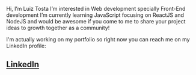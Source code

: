 Hi, I’m Luiz Tosta
I’m interested in Web development specially Front-End development
I’m currently learning JavaScript focusing on ReactJS and NodeJS and would be awesome if you come to me to share your project ideas to growth together as a community!

I'm actually working on my portfolio so right now you can reach me on my LinkedIn profile:
<h2><a href="www.linkedin.com/in/lfilipets">LinkedIn</a></h2>
